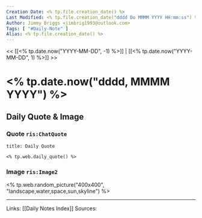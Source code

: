 ```yaml
---
Creation Date: <% tp.file.creation_date() %>
Last Modified: <% tp.file.creation_date("dddd Do MMMM YYYY HH:mm:ss") %>
Author: Jimmy Briggs <jimbrig1993@outlook.com>
Tags: [ "#Daily-Note" ]
Alias: <% tp.file.creation_date() %>
---
```


<< [[<% tp.date.now("YYYY-MM-DD", -1) %>]] | [[<% tp.date.now("YYYY-MM-DD", 1) %>]] >>

# <% tp.date.now("dddd, MMMM YYYY") %>

## Daily Quote & Image

### Quote `ris:ChatQuote`

```ad-quote
title: Daily Quote

<% tp.web.daily_quote() %>

```

### Image `ris:Image2`

<% tp.web.random_picture("400x400", "landscape,water,space,sun,skyline") %>

***
Links: [[Daily Notes Index]]
Sources: 